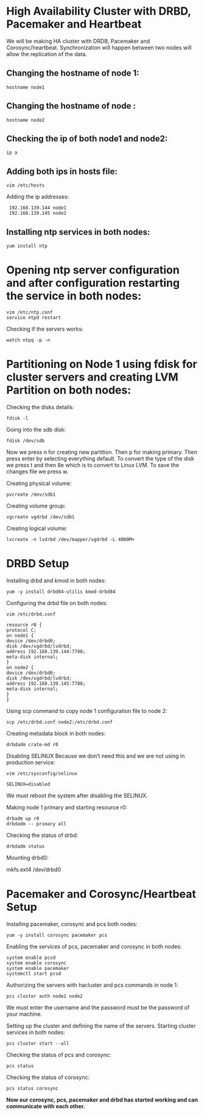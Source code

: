 # **High Availability Cluster with DRBD, Pacemaker and Heartbeat**
We will be making HA cluster with DRDB, Pacemaker and Corosync/heartbeat. Synchronization will happen between two nodes will allow the replication of the data.

## Changing the hostname of node 1:

    hostname node1

## Changing the hostname of node :

    hostname node2

## Checking the ip of both node1 and node2:

    ip a

## Adding both ips in hosts file:


    vim /etc/hosts
 
 Adding the ip addresses:

     192.168.139.144 node1
     192.168.139.145 node2

## Installing ntp services in both nodes:

    yum install ntp


# Opening ntp server configuration and after configuration restarting the service in both nodes:

    vim /etc/ntp.conf
    service ntpd restart
   
   Checking if the servers works:
   

    watch ntpq -p -n

# Partitioning on Node 1 using fdisk for cluster servers and creating LVM Partition on both nodes:
Checking the disks details:

    fdisk -l
 Going into the sdb disk:

    fdisk /dev/sdb

Now we press n for creating new partition. Then p for making primary. Then press enter by selecting everything default. To convert the type of the disk we press t and then 8e which is to convert to Linux LVM. To save the changes file we press w.

Creating physical volume:

    pvcreate /dev/sdb1

Creating volume group:

    vgcreate vgdrbd /dev/sdb1
Creating logical volume:

    lvcreate -n lvdrbd /dev/mapper/vgdrbd -L 4000M+

# DRBD Setup

Installing drbd and kmod in both nodes:

    yum -y install drbd84-utilis kmod-drbd84

Configuring the drbd file on both nodes:

    vim /etc/drbd.conf

```
resource r0 {
protocol C;
on node1 {
device /dev/drbd0;
disk /dev/vgdrbd/lvdrbd;
address 192.168.139.144:7788;
meta-disk internal;
}
on node2 {
device /dev/drbd0;
disk /dev/vgdrbd/lvdrbd;
address 192.168.139.145:7788;
meta-disk internal;
}
}
```
Using scp command to copy node 1 configuration file to node 2:

    scp /etc/drbd.conf node2:/etc/drbd.conf

Creating metadata block in both nodes:

    drbdadm crate-md r0

Disabling SELINUX Because we don’t need this and we are not using in production service:

    vim /etc/sysconfig/selinux

```
SELINUX=disabled
```
We must reboot the system after disabling the SELINUX.

Making node 1 primary and starting resource r0:

    drbadm up r0
    drbdadm -- primary all

Checking the status of drbd:

    drbdadm status

Mounting drbd0:

   mkfs.ext4 /dev/drbd0

# Pacemaker and Corosync/Heartbeat Setup

Installing pacemaker, corosync and pcs both nodes:

    yum -y install corosync pacemaker pcs

Enabling the services of pcs, pacemaker and corosync in both nodes:

    system enable pcsd
    system enable corosync
    system enable pacemaker
    systemctl start pcsd

Authorizing the servers with hacluster and pcs commands in node 1:

    pcs cluster auth node1 node2
We must enter the username and the password must be the password of your machine.

Setting up the cluster and defining the name of the servers. Starting cluster services in both nodes:

    pcs cluster start --all

Checking the status of pcs and corosync:

    pcs status
    
Checking the status of corosync:

    pcs status corosync
**Now our corosync, pcs, pacemaker and drbd has started working and can communicate with each other.**
